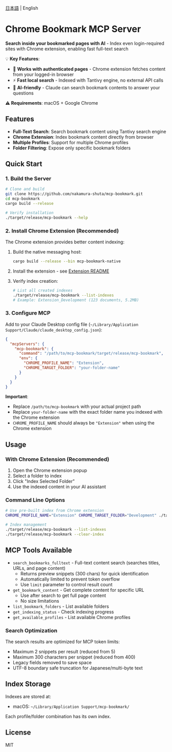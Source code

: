 [日本語](README.ja.md) | English

# Chrome Bookmark MCP Server

**Search inside your bookmarked pages with AI** - Index even login-required sites with Chrome extension, enabling fast full-text search

💡 **Key Features**:
- 🔐 **Works with authenticated pages** - Chrome extension fetches content from your logged-in browser
- ⚡ **Fast local search** - Indexed with Tantivy engine, no external API calls
- 🎯 **AI-friendly** - Claude can search bookmark contents to answer your questions

**⚠️ Requirements**: macOS + Google Chrome

## Features

- **Full-Text Search**: Search bookmark content using Tantivy search engine
- **Chrome Extension**: Index bookmark content directly from browser
- **Multiple Profiles**: Support for multiple Chrome profiles
- **Folder Filtering**: Expose only specific bookmark folders

## Quick Start

### 1. Build the Server

```bash
# Clone and build
git clone https://github.com/nakamura-shuta/mcp-bookmark.git
cd mcp-bookmark
cargo build --release

# Verify installation
./target/release/mcp-bookmark --help
```

### 2. Install Chrome Extension (Recommended)

The Chrome extension provides better content indexing:

1. Build the native messaging host:
   ```bash
   cargo build --release --bin mcp-bookmark-native
   ```

2. Install the extension - see [Extension README](bookmark-indexer-extension/README.md)

3. Verify index creation:
   ```bash
   # List all created indexes
   ./target/release/mcp-bookmark --list-indexes
   # Example: Extension_Development (123 documents, 5.2MB)
   ```

### 3. Configure MCP

Add to your Claude Desktop config file (`~/Library/Application Support/Claude/claude_desktop_config.json`):

```json
{
  "mcpServers": {
    "mcp-bookmark": {
      "command": "/path/to/mcp-bookmark/target/release/mcp-bookmark",
      "env": {
        "CHROME_PROFILE_NAME": "Extension",
        "CHROME_TARGET_FOLDER": "your-folder-name"
      }
    }
  }
}
```

**Important**:
- Replace `/path/to/mcp-bookmark` with your actual project path
- Replace `your-folder-name` with the exact folder name you indexed with the Chrome extension
- `CHROME_PROFILE_NAME` should always be `"Extension"` when using the Chrome extension

## Usage

### With Chrome Extension (Recommended)

1. Open the Chrome extension popup
2. Select a folder to index
3. Click "Index Selected Folder"
4. Use the indexed content in your AI assistant

### Command Line Options

```bash
# Use pre-built index from Chrome extension
CHROME_PROFILE_NAME="Extension" CHROME_TARGET_FOLDER="Development" ./target/release/mcp-bookmark

# Index management
./target/release/mcp-bookmark --list-indexes
./target/release/mcp-bookmark --clear-index
```

## MCP Tools Available

- `search_bookmarks_fulltext` - Full-text content search (searches titles, URLs, and page content)
  - Returns preview snippets (300 chars) for quick identification
  - Automatically limited to prevent token overflow
  - Use `limit` parameter to control result count
- `get_bookmark_content` - Get complete content for specific URL
  - Use after search to get full page content
  - No size limitations
- `list_bookmark_folders` - List available folders
- `get_indexing_status` - Check indexing progress
- `get_available_profiles` - List available Chrome profiles

### Search Optimization

The search results are optimized for MCP token limits:
- Maximum 2 snippets per result (reduced from 5)
- Maximum 300 characters per snippet (reduced from 400)
- Legacy fields removed to save space
- UTF-8 boundary safe truncation for Japanese/multi-byte text

## Index Storage

Indexes are stored at:
- macOS: `~/Library/Application Support/mcp-bookmark/`

Each profile/folder combination has its own index.

## License

MIT